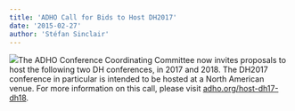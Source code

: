 ```yaml
---
title: 'ADHO Call for Bids to Host DH2017'
date: '2015-02-27'
author: 'Stéfan Sinclair'
---
```

![](http://adho.org/sites/adho.org/files/theme/ADHO-Logo.png)The ADHO Conference Coordinating Committee now invites proposals to host the following two DH conferences, in 2017 and 2018. The DH2017 conference in particular is intended to be hosted at a North American venue. For more information on this call, please visit [adho.org/host-dh17-dh18](http://adho.org/host-dh17-dh18).